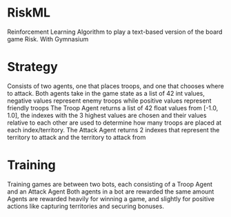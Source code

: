 # RiskML
Reinforcement Learning Algorithm to play a text-based version of the board game Risk.
With Gymnasium

# Strategy
Consists of two agents, one that places troops, and one that chooses where to attack.
Both agents take in the game state as a list of 42 int values, negative values represent enemy troops while positive values represent friendly troops
The Troop Agent returns a list of 42 float values from [-1.0, 1.0], the indexes with the 3 highest values are chosen and their values relative to each other are used to determine how many troops are placed at each index/territory.
The Attack Agent returns 2 indexes that represent the territory to attack and the territory to attack from

# Training
Training games are between two bots, each consisting of a Troop Agent and an Attack Agent
Both agents in a bot are rewarded the same amount
Agents are rewarded heavily for winning a game, and slightly for positive actions like capturing territories and securing bonuses.
